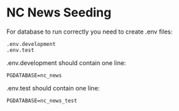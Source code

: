 # NC News Seeding

For database to run correctly you need to create .env files:

    .env.development
    .env.test


.env.development should contain one line:

    PGDATABASE=nc_news

.env.test should contain one line:

    PGDATABASE=nc_news_test

